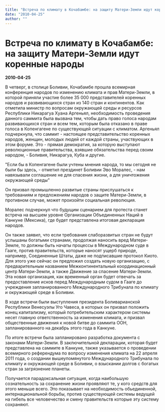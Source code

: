 ```yaml
---
title: "Встреча по климату в Кочабамбе: на защиту Матери-Земли идут коренные народы"
date: "2010-04-25"
author: ""
---
```


# Встреча по климату в Кочабамбе: на защиту Матери-Земли идут коренные народы

**2010-04-25** 

В четверг, в столице Боливии, Кочабамбе прошла всемирная конференция народов по изменению климата и прав Матери-Земли, в которой приняли участие более 35 000 представителей коренных народов и развивающихся стран из 140 стран и континентов. Как отметила министр по вопросам окружающей среды и ресурсов Республики Никарагуа Хуана Аргеньял, необходимость проведения данного саммита была вызвана тем, чтобы дать право голоса народам развивающихся стран и всем тем, которым была отказано в праве голоса в Копенгагене по существующей ситуации с климатом. Аргеньял подчеркнула, что саммит - настоящее представительство коренных народов, женщин, молодых людей от каждой страны, участвующих в этом форуме. Это - прямая демократия, за которую выступают революционные правительства, взявшие обязательства перед своим народом, - Боливия, Никарагуа, Куба и другие.

"Если бы в Копенгагене были учтены мнения народа, то мы сегодня не были бы здесь, - отметил прездинет Боливии Эво Моралес, - нам навязывали соглашение не для спасения жизни, а для уничтожения окружающей среды"

Он призвал промышленно развитые страны прислушаться к требованиям и предложениям народов о защите Матери-Земли, в противном случае, может произойти социальная революция.

Моралес подчеркнул что будущим сценарием для протеста станет встреча на высшем уровне Организации Объединенных Наций в Канкуне (Мексика), где будет представлена итоговая декларация народов.

Он также заявил, что если требования слаборазвитых стран не будут услышаны богатыми странами, продолжая наносить вред Матери-Земле, то должны быть начаты процессы в Международном суде в Гааге, против правительств, которые наносят ущерб природе, например, Соединенные Штаты, даже не подписавшие протокол Киото. Для этого уже сейчас он предложил создать новую организацию, с предварительным названием Межконтинентальный координационный центр Матери-Земли, а также Движение за спасение Матери-Земли. Эта новая организация, как временный орган будет отвечать за предоставление исков перед Международным судом в Гааге до учреждения запланированного Международного Трибунала по климату и окружающей среде в Боливии.

В ходе встречи были выступления президента Боливарианской Республики Венесуэлы Уго Чавеса, в которых он призвал положить конец капитализму, который потребительским характером системы несет главную ответственность за изменения климата, и призвал общественные движения к новой битве до саммита ООН, запланированного на декабрь этого года в Канкуне.

По итоге встречи была запланировано разработка документа с законами Матери-Земли. В заключительной декларации, которая будет представлена на саммите в Канкуне, также указывается о проведении всемирного референдума по вопросу изменения климата на 22 апреля 2011 года, о создании вышеупомянутого Международного Трибунала по климату и окружающей среде в Боливии, о взыскании долгов с богатых стран за загрязнение планеты.

Получается парадоксальная ситуация, когда наибольшую сознательность за сохранение жизни проявляют те, у кого средств для этого меньше всего. Это показывает на необходимость обьединенной, интернациональной борьбы, против существующей системы ведущей на гибель все человечество и смену правительств которые эту систему сохраняют.